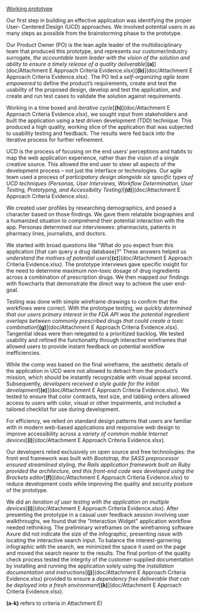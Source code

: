 <a href="http://openfdapool1.ctacdev.com/" target="_blank">Working prototype</a>

Our first step in building an effective application was identifying the proper User- Centered Design (UCD) approaches.  We involved potential users in as many steps as possible from the brainstorming phase to the prototype.  

Our Product Owner (PO) is the lean agile leader of the multidisciplinary team that produced this prototype, and represents our customer/industry surrogate, *the accountable team leader with the vision of the solution and ability to ensure a timely release of a quality deliverable*[**(a)**](doc/Attachment E Approach Criteria Evidence.xlsx)[**(b)**](doc/Attachment E Approach Criteria Evidence.xlsx). The PO led a *self-organizing agile team empowered* to define the product’s requirements, create and test the usability of the proposed design, develop and test the application, and create and run test cases to validate the solution against requirements.

Working in a time boxed and *iterative cycle*[**(h)**](doc/Attachment E Approach Criteria Evidence.xlsx), we sought input from stakeholders and built the application using a test driven development (TDD) technique. This produced a high quality, working slice of the application that was subjected to usability testing and feedback. The results were fed back into the iterative process for further refinement.

UCD is the process of focusing on the end users’ perceptions and habits to map the web application experience, rather than the vision of a single creative source. This allowed the end user to steer all aspects of the development process – not just the interface or technologies. Our agile team used a process of *participatory design alongside six specific types of UCD techniques (Personas, User Interviews, Workflow Determination, User Testing, Prototyping, and Accessibility Testing)*[**(d)**](doc/Attachment E Approach Criteria Evidence.xlsx).  

We created user profiles by researching demographics, and posed a character based on those findings.  We gave them relatable biographies and a humanized situation to comprehend their potential interaction with the app. Personas determined our interviewees: pharmacists, patients in pharmacy lines, journalists, and doctors.

We started with broad questions like “What do you expect from this application [that can query a drug database]?” These answers helped us *understand the motives of potential users*[**(c)**](doc/Attachment E Approach Criteria Evidence.xlsx). The prototype interviews gave specific insight for the need to determine maximum non-toxic dosage of drug ingredients across a combination of prescription drugs. We then mapped our findings with flowcharts that demonstrate the direct way to achieve the user end-goal.  

Testing was done with simple wireframe drawings to confirm that the workflows were correct. With the prototype testing, *we quickly determined that our users primary interest in the FDA API was the potential ingredient overlaps between commonly prescribed drugs that could create a toxic combination*[**(g)**](doc/Attachment E Approach Criteria Evidence.xlsx).  Tangential ideas were then relegated to a prioritized backlog.  We tested usability and refined the functionality through interactive wireframes that allowed users to provide instant feedback on potential workflow inefficiencies.

While the comp was based on the final wireframe, the aesthetic details of the application in UCD were not allowed to detract from the product’s mission, which should be instantly recognizable with visual appeal second.  Subsequently, *developers received a style guide for the initial development*[**(e)**](doc/Attachment E Approach Criteria Evidence.xlsx).  We tested to ensure that color contrasts, text size, and tabbing orders allowed access to users with color, visual or other impairments, and included a tailored checklist for use during development.

For efficiency, we relied on standard design patterns that users are familiar with in modern web-based applications and responsive web design to improve accessibility across a *variety of common mobile Internet devices*[**(i)**](doc/Attachment E Approach Criteria Evidence.xlsx).

Our developers relied exclusively on open source and free technologies: the front end framework was built with *Bootstrap, the SASS preprocessor ensured streamlined styling, the Rails application framework built on Ruby provided the architecture, and this front-end code was developed using the Brackets editor*[**(f)**](doc/Attachment E Approach Criteria Evidence.xlsx) to reduce development costs while improving the quality and security posture of the prototype.

We did an *iteration of user testing with the application on multiple devices*[**(i)**](doc/Attachment E Approach Criteria Evidence.xlsx). After presenting the prototype in a casual user feedback session involving user walkthroughs, we found that the "Interaction Widget" application workflow needed rethinking. The preliminary wireframes on the wireframing software Axure did not indicate the size of the infographic, presenting issue with locating the interactive search input. To balance the interest-garnering infographic with the search, we minimized the space it used on the page and moved the search nearer to the results.  The final portion of the quality check process tested the integrity of the customer-supplied documentation by installing and running the application solely using the *installation documentation and instructions*[**(j)**](doc/Attachment E Approach Criteria Evidence.xlsx) provided to ensure a *dependency free deliverable that can be deployed into a fresh environment*[**(k)**](doc/Attachment E Approach Criteria Evidence.xlsx).

**(a-k)** refers to criteria in Attachment E)